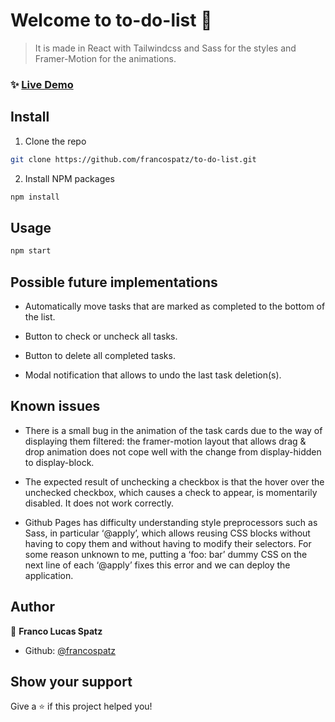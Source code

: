 # Welcome to to-do-list 👋

> It is made in React with Tailwindcss and Sass for the styles and Framer-Motion for the animations.
> 

### ✨ [Live Demo](https://francospatz.github.io/to-do-list)

## Install
1. Clone the repo
```sh
git clone https://github.com/francospatz/to-do-list.git
```
2. Install NPM packages
```sh
npm install
```

## Usage
```sh
npm start
```

## Possible future implementations
- Automatically move tasks that are marked as completed to the bottom of the list.
  
- Button to check or uncheck all tasks.
  
- Button to delete all completed tasks.
  
- Modal notification that allows to undo the last task deletion(s).

## Known issues
- There is a small bug in the animation of the task cards due to the way of displaying them filtered: the framer-motion layout that allows drag & drop animation does not cope well with the change from display-hidden to display-block.
  
- The expected result of unchecking a checkbox is that the hover over the unchecked checkbox, which causes a check to appear, is momentarily disabled. It does not work correctly.
  
- Github Pages has difficulty understanding style preprocessors such as Sass, in particular ‘@apply’, which allows reusing CSS blocks without having to copy them and without having to modify their selectors. For some reason unknown to me, putting a ‘foo: bar’ dummy CSS on the next line of each ‘@apply’ fixes this error and we can deploy the application.

## Author

👤 **Franco Lucas Spatz**

* Github: [@francospatz](https://github.com/francospatz)

## Show your support

Give a ⭐️ if this project helped you!



